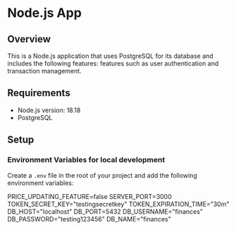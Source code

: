 # Node.js App

## Overview

This is a Node.js application that uses PostgreSQL for its database and includes the following features:
features such as user authentication and transaction management.

## Requirements

- Node.js version: 18.18
- PostgreSQL

## Setup

### Environment Variables for local development

Create a `.env` file in the root of your project and add the following environment variables:

PRICE_UPDATING_FEATURE=false
SERVER_PORT=3000
TOKEN_SECRET_KEY="testingsecretkey"
TOKEN_EXPIRATION_TIME="30m"
DB_HOST="localhost"
DB_PORT=5432
DB_USERNAME="finances"
DB_PASSWORD="testing123456"
DB_NAME="finances"
